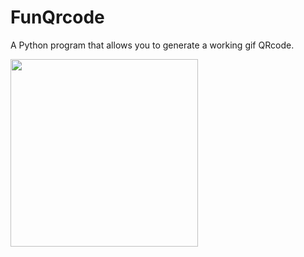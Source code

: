 # FunQrcode

<p> A Python program that allows you to generate a working gif QRcode.
</p>
<img src='https://github.com/arunike/FunQrcode/blob/main/MyWebQRCode.gif' width='300'>
